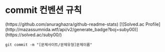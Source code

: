 # commit 컨벤션 규칙
<div align=left>
  (https://github.com/anuraghazra/github-readme-stats)
[![Solved.ac Profile](http://mazassumnida.wtf/api/v2/generate_badge?boj=suby00)](https://solved.ac/suby00/)
  </div>

```aidl
git commit -m "[문제사이트/문제유형]문제이름"
```
